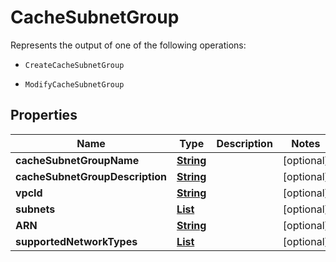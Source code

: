 

# CacheSubnetGroup

<p>Represents the output of one of the following operations:</p> <ul> <li> <p> <code>CreateCacheSubnetGroup</code> </p> </li> <li> <p> <code>ModifyCacheSubnetGroup</code> </p> </li> </ul>

## Properties

| Name | Type | Description | Notes |
|------------ | ------------- | ------------- | -------------|
|**cacheSubnetGroupName** | [**String**](String.md) |  |  [optional] |
|**cacheSubnetGroupDescription** | [**String**](String.md) |  |  [optional] |
|**vpcId** | [**String**](String.md) |  |  [optional] |
|**subnets** | [**List**](List.md) |  |  [optional] |
|**ARN** | [**String**](String.md) |  |  [optional] |
|**supportedNetworkTypes** | [**List**](List.md) |  |  [optional] |



